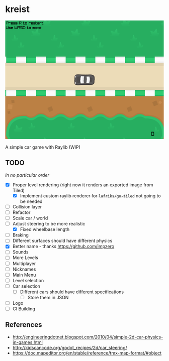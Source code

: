 # kreist

![](./demo.png)

A simple car game with Raylib (WIP)

## TODO

_in no particular order_

- [x] Proper level rendering (right now it renders an exported image from Tiled)
  - [x] ~~Implement custom raylib renderer for `lafriks/go-tiled`~~ not going to be needed
- [ ] Collision layer
- [ ] Refactor
- [ ] Scale car / world
- [ ] Adjust steering to be more realistic
  - [x] Fixed wheelbase length
- [ ] Braking
- [ ] Different surfaces should have different physics
- [x] Better name - thanks https://github.com/impzero
- [ ] Sounds
- [ ] More Levels
- [ ] Multiplayer
- [ ] Nicknames
- [ ] Main Menu
- [ ] Level selection
- [ ] Car selection
  - [ ] Different cars should have different specifications
    - [ ] Store them in JSON
- [ ] Logo
- [ ] CI Building

## References

- <http://engineeringdotnet.blogspot.com/2010/04/simple-2d-car-physics-in-games.html>
- <http://kidscancode.org/godot_recipes/2d/car_steering/>
- <https://doc.mapeditor.org/en/stable/reference/tmx-map-format/#object>
